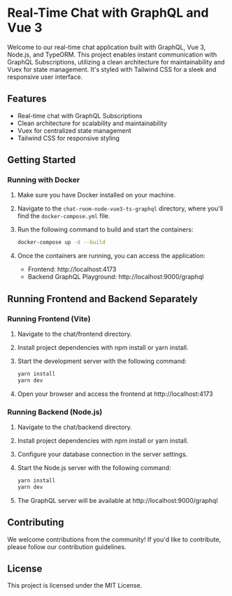 # Real-Time Chat with GraphQL and Vue 3

Welcome to our real-time chat application built with GraphQL, Vue 3, Node.js, and TypeORM. This project enables instant communication with GraphQL Subscriptions, utilizing a clean architecture for maintainability and Vuex for state management. It's styled with Tailwind CSS for a sleek and responsive user interface.

## Features

- Real-time chat with GraphQL Subscriptions
- Clean architecture for scalability and maintainability
- Vuex for centralized state management
- Tailwind CSS for responsive styling

## Getting Started

### Running with Docker

1. Make sure you have Docker installed on your machine.

2. Navigate to the `chat-room-node-vue3-ts-graphql` directory, where you'll find the `docker-compose.yml` file.

3. Run the following command to build and start the containers:

   ```bash
   docker-compose up -d --build
   ```

4. Once the containers are running, you can access the application:
   - Frontend: http://localhost:4173
   - Backend GraphQL Playground: http://localhost:9000/graphql

## Running Frontend and Backend Separately

### Running Frontend (Vite)
1. Navigate to the chat/frontend directory.
2. Install project dependencies with npm install or yarn install.
3. Start the development server with the following command:

   ```bash
   yarn install
   yarn dev
   ```
4. Open your browser and access the frontend at http://localhost:4173

### Running Backend (Node.js)
1. Navigate to the chat/backend directory.
2. Install project dependencies with npm install or yarn install.
3. Configure your database connection in the server settings.
4. Start the Node.js server with the following command:

   ```bash
   yarn install
   yarn dev
   ```
5. The GraphQL server will be available at http://localhost:9000/graphql

## Contributing
We welcome contributions from the community! If you'd like to contribute, please follow our contribution guidelines.

## License
This project is licensed under the MIT License.
